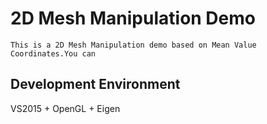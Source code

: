 # 2D Mesh Manipulation Demo
    This is a 2D Mesh Manipulation demo based on Mean Value Coordinates.You can
## Development Environment
   VS2015 + OpenGL + Eigen

